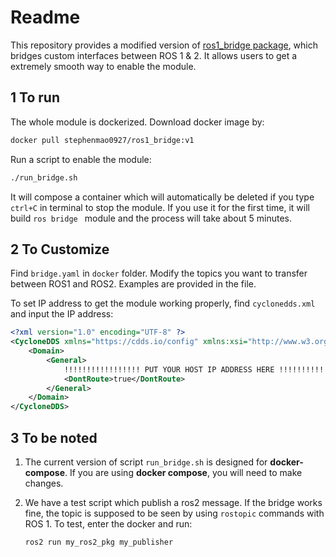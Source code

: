 # Readme

This repository provides a modified version of [ros1_bridge package](https://github.com/ros2/ros1_bridge), which bridges custom interfaces between ROS 1 & 2. It allows users to get a extremely smooth way to enable the module.

## 1 To run

The whole module is dockerized. Download docker image by:

```bash
docker pull stephenmao0927/ros1_bridge:v1
```

Run a  script to enable the module:

```bash
./run_bridge.sh
```

It will compose a container which will automatically be deleted if you type `ctrl+C` in terminal to stop the module. If you use it for the first time, it will build `ros bridge ` module and the process will take about 5 minutes.

## 2 To Customize

Find `bridge.yaml` in `docker` folder. Modify the topics you want to transfer between ROS1 and ROS2. Examples are provided in the file.

To set IP address to get the module working properly, find `cyclonedds.xml` and input the IP address:

```xml
<?xml version="1.0" encoding="UTF-8" ?>
<CycloneDDS xmlns="https://cdds.io/config" xmlns:xsi="http://www.w3.org/2001/XMLSchema-instance" xsi:schemaLocation="https://cdds.io/config https://raw.githubusercontent.com/eclipse-cyclonedds/cyclonedds/master/etc/cyclonedds.xsd">
    <Domain>
        <General>
            !!!!!!!!!!!!!!!!! PUT YOUR HOST IP ADDRESS HERE !!!!!!!!!!!!!!!!!!
            <DontRoute>true</DontRoute>
        </General>       
    </Domain>
</CycloneDDS> 
```

## 3 To be noted

1. The current version of script `run_bridge.sh` is designed for **docker-compose**. If you are using **docker compose**, you will need to make changes.

2. We have a test script which publish a ros2 message. If the bridge works fine, the topic is supposed to be seen by using `rostopic` commands with ROS 1. To test, enter the docker and run:

   ```bash
   ros2 run my_ros2_pkg my_publisher
   ```

   
